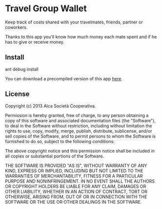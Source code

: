 # Travel Group Wallet

Keep track of costs shared with your travelmates, friends, partner or coworkers.

Thanks to this app you'll know how much money each mate spent and if
he has to give or receive money.

## Install

  ant debug install

You can download a precompiled version of this app [here](http://bit.ly/13Ar9g8).

## License

Copyright (c) 2013 Alca Società Cooperativa.

Permission is hereby granted, free of charge, to any person obtaining a copy of this software and associated documentation files (the "Software"), to deal in the Software without restriction, including without limitation the rights to use, copy, modify, merge, publish, distribute, sublicense, and/or sell copies of the Software, and to permit persons to whom the Software is furnished to do so, subject to the following conditions:

The above copyright notice and this permission notice shall be included in all copies or substantial portions of the Software.

THE SOFTWARE IS PROVIDED "AS IS", WITHOUT WARRANTY OF ANY KIND, EXPRESS OR IMPLIED, INCLUDING BUT NOT LIMITED TO THE WARRANTIES OF MERCHANTABILITY, FITNESS FOR A PARTICULAR PURPOSE AND NONINFRINGEMENT. IN NO EVENT SHALL THE AUTHORS OR COPYRIGHT HOLDERS BE LIABLE FOR ANY CLAIM, DAMAGES OR OTHER LIABILITY, WHETHER IN AN ACTION OF CONTRACT, TORT OR OTHERWISE, ARISING FROM, OUT OF OR IN CONNECTION WITH THE SOFTWARE OR THE USE OR OTHER DEALINGS IN THE SOFTWARE.
